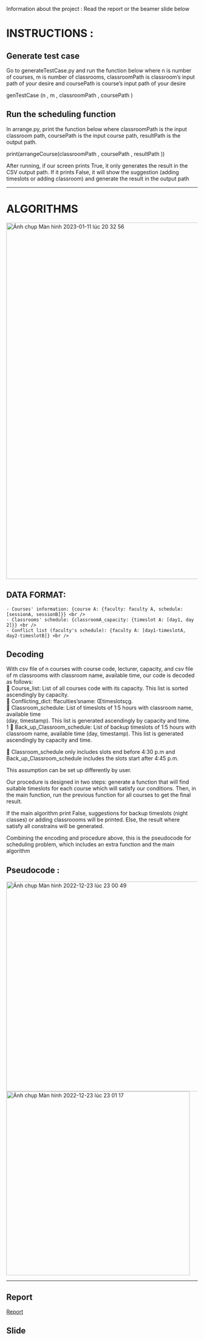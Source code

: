 
Information about the project : Read the report or the beamer slide below


# INSTRUCTIONS :

## Generate test case
Go to generateTestCase.py and run the function below where n is number of courses, m is
number of classrooms, classroomPath is classroom’s input path of your desire and coursePath
is course’s input path of your desire <br>

genTestCase (n , m , classroomPath , coursePath ) <br>

## Run the scheduling function

In arrange.py, print the function below where classroomPath is the input classroom path,
coursePath is the input course path, resultPath is the output path. <br>
 
 print(arrangeCourse(classroomPath , coursePath , resultPath )) <br>

After running, if our screen prints True, it only generates the result in the CSV output path. If
it prints False, it will show the suggestion (adding timeslots or adding classroom) and generate
the result in the output path <br>


_______________________________________________________________________________________________________________

# ALGORITHMS <br />

<img width="936" alt="Ảnh chụp Màn hình 2023-01-11 lúc 20 32 56" src="https://user-images.githubusercontent.com/61641363/211819288-c756697e-59eb-41af-bdc3-763294952d28.png">


## DATA FORMAT: <br />
    - Courses' information: {course A: {faculty: faculty A, schedule: [sessionA, sessionB]}} <br />
    - Classrooms' schedule: {classroomA_capacity: {timeslot A: [day1, day 2]}} <br />
    - Conflict list (faculty's schedule): {faculty A: [day1-timeslotA, day2-timeslotB]} <br />
## Decoding

With csv file of n courses with course code, lecturer, capacity, and csv file of m classrooms with
classroom name, available time, our code is decoded as follows: <br />
 Course_list: List of all courses code with its capacity. This list is sorted ascendingly by
capacity. <br />
 Conflicting_dict: ffaculties’sname: Œtimeslotsçg. <br />
 Classroom_schedule: List of timeslots of 1:5 hours with classroom name, available time <br />
(day, timestamp). This list is generated ascendingly by capacity and time. <br />
1
 Back_up_Classroom_schedule: List of backup timeslots of 1:5 hours with classroom name,
available time (day, timestamp). This list is generated ascendingly by capacity and time.
 <br />

 Classroom_schedule only includes slots end before 4:30 p.m and Back_up_Classroom_schedule
includes the slots start after 4:45 p.m. <br />


This assumption can be set up differently by user. <br />

Our procedure is designed in two steps: generate a function that will find suitable timeslots
for each course which will satisfy our conditions. Then, in the main function, run the previous
function for all courses to get the final result. <br />

If the main algorithm print False, suggestions for
backup timeslots (night classes) or adding classroooms will be printed. Else, the result where
satisfy all constrains will be generated. <br />

Combining the encoding and procedure above, this is the pseudocode for scheduling problem,
which includes an extra function and the main algorithm <br />

## Pseudocode : 

<img width="551" alt="Ảnh chụp Màn hình 2022-12-23 lúc 23 00 49" src="https://user-images.githubusercontent.com/61641363/209364307-accb174b-faa9-483b-bcd3-6c5e98ed00e4.png"> 

<img width="483" alt="Ảnh chụp Màn hình 2022-12-23 lúc 23 01 17" src="https://user-images.githubusercontent.com/61641363/209364353-533c8b88-4067-4fa0-a69c-05736f3d0283.png">

_______________________________________________________________________________________________________________

## Report 

[Report](https://github.com/ngochafromdn/study-projects-archived/blob/main/scheduling_algorithm/Beamer-slide.pdf)

## Slide
[](https://github.com/ngochafromdn/study-projects-archived/blob/main/scheduling_algorithm/Project%20report.pdf)



